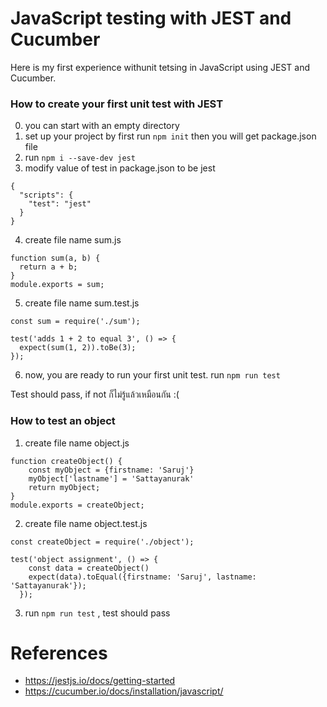 # JavaScript testing with JEST and Cucumber

Here is my first experience withunit tetsing in JavaScript using JEST and Cucumber.


### How to create your first unit test with JEST

0. you can start with an empty directory
1. set up your project by first run ```npm init``` then you will get package.json file
2. run ```npm i --save-dev jest```
3. modify value of test in package.json to be jest
```
{
  "scripts": {
    "test": "jest"
  }
}
```
4. create file name sum.js

```
function sum(a, b) {
  return a + b;
}
module.exports = sum;
```

5. create file name sum.test.js

```
const sum = require('./sum');

test('adds 1 + 2 to equal 3', () => {
  expect(sum(1, 2)).toBe(3);
});
```
6. now, you are ready to run your first unit test. run ```npm run test```

Test should pass, if not ก็ไม่รู้แล้วเหมือนกัน :(

### How to test an object

1. create file name object.js

```
function createObject() {
    const myObject = {firstname: 'Saruj'}
    myObject['lastname'] = 'Sattayanurak'
    return myObject;
}
module.exports = createObject;
```
2. create file name object.test.js

```
const createObject = require('./object');

test('object assignment', () => {
    const data = createObject()
    expect(data).toEqual({firstname: 'Saruj', lastname: 'Sattayanurak'});
  });
```
3. run ```npm run test``` , test should pass

# References
- https://jestjs.io/docs/getting-started
- https://cucumber.io/docs/installation/javascript/
